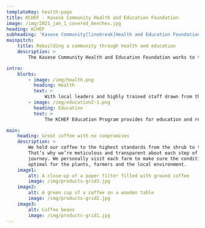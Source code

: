 ```yaml
---
templateKey: health-page
title: KCHEF - Kasese Community Health and Education Foundation
image: /img/2021_jan_1_covered_benches.jpg
heading: KCHEF
subheading: 'Kasese Community[linebreak]Health and Education Foundation'
mainpitch:
    title: Rebuilding a community through health and education
    description: >
        The Kasese Community Health and Education Foundation works to transform healthcare delivery and educational opportunities in the Rwenzori region of Uganda.

intro:
    blurbs:
        - image: /img/health.png
          heading: Health
          text: >
              With local leaders and highly trained staff drawn from the community, the Foundation's medical clinic focuses on obstetric and pediatric medical care, and provides urgent care for all.
        - image: /img/education2-1.png
          heading: Education
          text: >
              The KCHEF Education Program provides for education and resources to promising students so that the region's most vulnerable children may complete their education and lead their community into the future. With these pillars of stability in place, hope and progress are real and growing in the Rwenzori region of western Uganda.

main:
    heading: Great coffee with no compromises
    description: >
        We hold our coffee to the highest standards from the shrub to the cup.
        That’s why we’re meticulous and transparent about each step of the coffee’s
        journey. We personally visit each farm to make sure the conditions are
        optimal for the plants, farmers and the local environment.
    image1:
        alt: A close-up of a paper filter filled with ground coffee
        image: /img/products-grid3.jpg
    image2:
        alt: A green cup of a coffee on a wooden table
        image: /img/products-grid2.jpg
    image3:
        alt: Coffee beans
        image: /img/products-grid1.jpg
---
```

